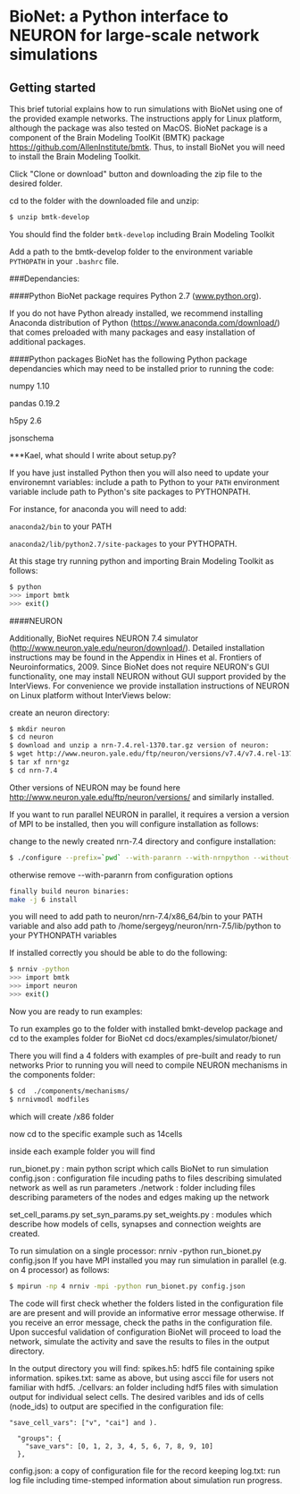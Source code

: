 # BioNet: a Python interface to NEURON for large-scale network simulations

## Getting started
This brief tutorial explains how to run simulations with BioNet using one of the provided example networks. 
The instructions apply for Linux platform, although the package was also tested on MacOS.
BioNet package is a component of the Brain Modeling ToolKit (BMTK) package https://github.com/AllenInstitute/bmtk.
Thus, to install BioNet you will need to install the Brain Modeling Toolkit.

Click "Clone or download" button and downloading the zip file to the desired folder. 

cd to the folder with the downloaded file and unzip:
```bash
$ unzip bmtk-develop
```
You should find the folder `bmtk-develop` including Brain Modeling Toolkit

Add a path to the bmtk-develop folder to the environment variable `PYTHOPATH` in your `.bashrc` file.

###Dependancies:

####Python
BioNet package requires Python 2.7 (www.python.org). 

If you do not have Python already installed, we recommend installing Anaconda distribution of Python (https://www.anaconda.com/download/) that comes preloaded with many packages and easy installation of additional packages.

####Python packages
BioNet has the following Python package dependancies which may need to be installed prior to running the code:

numpy 1.10

pandas 0.19.2

h5py 2.6

jsonschema

***Kael, what should I write about setup.py?

If you have just installed Python then you will also need to update your environemnt variables:
include a path to Python to your `PATH` environment variable 
include path to Python's site packages to PYTHONPATH. 

For instance, for anaconda you will need to add:

`anaconda2/bin` to your PATH

`anaconda2/lib/python2.7/site-packages` to your PYTHOPATH.

At this stage try running python and importing Brain Modeling Toolkit as follows:

```bash
$ python
>>> import bmtk
>>> exit()
```
####NEURON

Additionally, BioNet requires NEURON 7.4 simulator (http://www.neuron.yale.edu/neuron/download/). Detailed installation instructions may be found in the Appendix in Hines et al. Frontiers of Neuroinformatics, 2009. Since BioNet does not require NEURON's GUI functionality, one may install NEURON without GUI support provided by the InterViews. For convenience we provide installation instructions of NEURON on Linux platform without InterViews below:

create an neuron directory:

```bash
$ mkdir neuron
$ cd neuron
$ download and unzip a nrn-7.4.rel-1370.tar.gz version of neuron:
$ wget http://www.neuron.yale.edu/ftp/neuron/versions/v7.4/v7.4.rel-1370/nrn-7.4.rel-1370.tar.gz
$ tar xf nrn*gz
$ cd nrn-7.4
```

Other versions of NEURON may be found here http://www.neuron.yale.edu/ftp/neuron/versions/ and similarly installed.

If you want to run parallel NEURON in parallel, it requires a version a version of MPI to be installed, then you will configure installation as follows: 

change to the newly created nrn-7.4 directory and configure installation:

```bash
$ ./configure --prefix=`pwd` --with-paranrn --with-nrnpython --without-x have_cython=no BUILD_RX3D=0
```

otherwise remove --with-paranrn from configuration options

```bash
finally build neuron binaries:
make -j 6 install
```


you will need to add path to neuron/nrn-7.4/x86_64/bin to your PATH variable and also
add path to /home/sergeyg/neuron/nrn-7.5/lib/python to your PYTHONPATH variables

If installed correctly you should be able to do the following:

```bash
$ nrniv -python
>>> import bmtk
>>> import neuron
>>> exit()
```

Now you are ready to run examples:

To run examples go to the folder with installed bmkt-develop package and cd to the examples folder for BioNet 
cd docs/examples/simulator/bionet/


There you will find a 4 folders with examples of pre-built and ready to run networks
Prior to running you will need to compile NEURON mechanisms in the components folder:

```bash
$ cd  ./components/mechanisms/
$ nrnivmodl modfiles
```

which will create /x86 folder

now cd to the specific example such as 14cells

inside each example folder you will find

run_bionet.py : main python script which calls BioNet to run simulation
config.json : configuration file incuding paths to files describing simulated network as well as run parameters
./network : folder including files describing parameters of the nodes and edges making up the network

set_cell_params.py set_syn_params.py set_weights.py : modules which describe how models of cells, synapses and connection weights are created.


To run simulation on a single processor:
nrniv -python run_bionet.py config.json
If you have MPI installed you may run simulation in parallel (e.g. on 4 processor) as follows:

```bash
$ mpirun -np 4 nrniv -mpi -python run_bionet.py config.json
```


The code will first check whether the folders listed in the configuration file are are present and will provide an informative error message otherwise. If you receive an error message, check the paths in the configuration file.
Upon succesful validation of configuration BioNet will proceed to load the network, simulate the activity and save the results to files in the output directory.

In the output directory you will find:
spikes.h5: hdf5 file containing spike information.
spikes.txt: same as above, but using ascci file for users not familiar with hdf5.
./cellvars: an folder including hdf5 files with simulation output for individual select cells. The desired varibles and ids of cells (node_ids) to output are specified in the configuration file:

	"save_cell_vars": ["v", "cai"] and ).

	  "groups": {
		"save_vars": [0, 1, 2, 3, 4, 5, 6, 7, 8, 9, 10]
	  },

config.json: a copy of configuration file for the record keeping
log.txt: run log file including time-stemped information about simulation run progress. 

